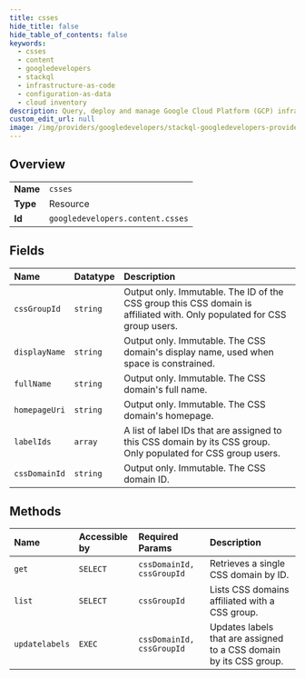 ```yaml
---
title: csses
hide_title: false
hide_table_of_contents: false
keywords:
  - csses
  - content
  - googledevelopers    
  - stackql
  - infrastructure-as-code
  - configuration-as-data
  - cloud inventory
description: Query, deploy and manage Google Cloud Platform (GCP) infrastructure and resources using SQL
custom_edit_url: null
image: /img/providers/googledevelopers/stackql-googledevelopers-provider-featured-image.png
---
```

  
    

## Overview
<table><tbody>
<tr><td><b>Name</b></td><td><code>csses</code></td></tr>
<tr><td><b>Type</b></td><td>Resource</td></tr>
<tr><td><b>Id</b></td><td><code>googledevelopers.content.csses</code></td></tr>
</tbody></table>

## Fields
| Name | Datatype | Description |
|:-----|:---------|:------------|
| `cssGroupId` | `string` | Output only. Immutable. The ID of the CSS group this CSS domain is affiliated with. Only populated for CSS group users. |
| `displayName` | `string` | Output only. Immutable. The CSS domain's display name, used when space is constrained. |
| `fullName` | `string` | Output only. Immutable. The CSS domain's full name. |
| `homepageUri` | `string` | Output only. Immutable. The CSS domain's homepage. |
| `labelIds` | `array` | A list of label IDs that are assigned to this CSS domain by its CSS group. Only populated for CSS group users. |
| `cssDomainId` | `string` | Output only. Immutable. The CSS domain ID. |
## Methods
| Name | Accessible by | Required Params | Description |
|:-----|:--------------|:----------------|:------------|
| `get` | `SELECT` | `cssDomainId, cssGroupId` | Retrieves a single CSS domain by ID. |
| `list` | `SELECT` | `cssGroupId` | Lists CSS domains affiliated with a CSS group. |
| `updatelabels` | `EXEC` | `cssDomainId, cssGroupId` | Updates labels that are assigned to a CSS domain by its CSS group. |
